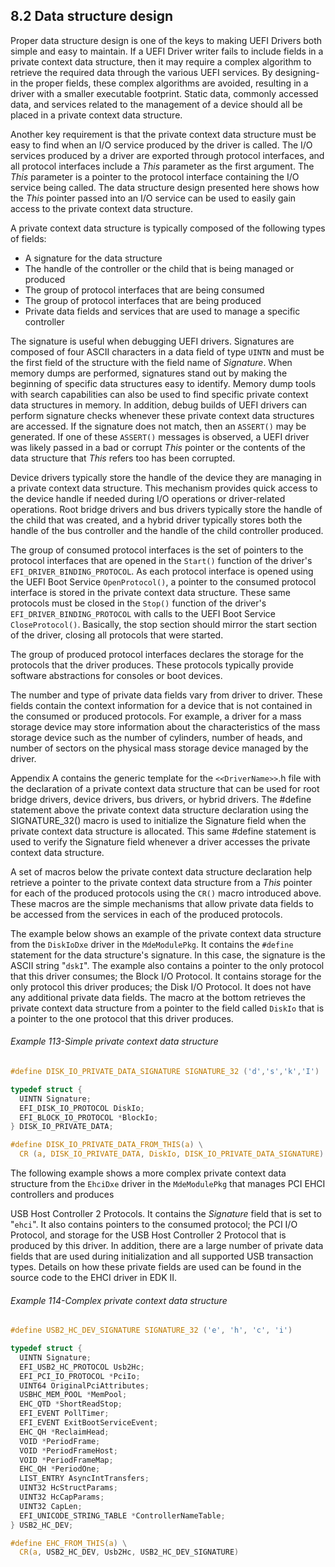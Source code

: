 <!--- @file
  8.2 Data structure design

  Copyright (c) 2012-2018, Intel Corporation. All rights reserved.<BR>

  Redistribution and use in source (original document form) and 'compiled'
  forms (converted to PDF, epub, HTML and other formats) with or without
  modification, are permitted provided that the following conditions are met:

  1) Redistributions of source code (original document form) must retain the
     above copyright notice, this list of conditions and the following
     disclaimer as the first lines of this file unmodified.

  2) Redistributions in compiled form (transformed to other DTDs, converted to
     PDF, epub, HTML and other formats) must reproduce the above copyright
     notice, this list of conditions and the following disclaimer in the
     documentation and/or other materials provided with the distribution.

  THIS DOCUMENTATION IS PROVIDED BY TIANOCORE PROJECT "AS IS" AND ANY EXPRESS OR
  IMPLIED WARRANTIES, INCLUDING, BUT NOT LIMITED TO, THE IMPLIED WARRANTIES OF
  MERCHANTABILITY AND FITNESS FOR A PARTICULAR PURPOSE ARE DISCLAIMED. IN NO
  EVENT SHALL TIANOCORE PROJECT  BE LIABLE FOR ANY DIRECT, INDIRECT, INCIDENTAL,
  SPECIAL, EXEMPLARY, OR CONSEQUENTIAL DAMAGES (INCLUDING, BUT NOT LIMITED TO,
  PROCUREMENT OF SUBSTITUTE GOODS OR SERVICES; LOSS OF USE, DATA, OR PROFITS;
  OR BUSINESS INTERRUPTION) HOWEVER CAUSED AND ON ANY THEORY OF LIABILITY,
  WHETHER IN CONTRACT, STRICT LIABILITY, OR TORT (INCLUDING NEGLIGENCE OR
  OTHERWISE) ARISING IN ANY WAY OUT OF THE USE OF THIS DOCUMENTATION, EVEN IF
  ADVISED OF THE POSSIBILITY OF SUCH DAMAGE.

-->

## 8.2 Data structure design

Proper data structure design is one of the keys to making UEFI Drivers both
simple and easy to maintain. If a UEFI Driver writer fails to include fields in
a private context data structure, then it may require a complex algorithm to
retrieve the required data through the various UEFI services. By designing-in
the proper fields, these complex algorithms are avoided, resulting in a driver
with a smaller executable footprint. Static data, commonly accessed data, and services related to the management of
a device should all be placed in a private context data structure.

Another key requirement is that the private context data structure must be easy
to find when an I/O service produced by the driver is called. The I/O services
produced by a driver are exported through protocol interfaces, and all protocol
interfaces include a _This_ parameter as the first argument. The _This_
parameter is a pointer to the protocol interface containing the I/O service
being called. The data structure design presented here shows how the _This_
pointer passed into an I/O service can be used to easily gain access to the
private context data structure.

A private context data structure is typically composed of the following types
of fields:
* A signature for the data structure
* The handle of the controller or the child that is being managed or produced
* The group of protocol interfaces that are being consumed
* The group of protocol interfaces that are being produced
* Private data fields and services that are used to manage a specific controller

The signature is useful when debugging UEFI drivers. Signatures are composed of
four ASCII characters in a data field of type `UINTN` and must be the first
field of the structure with the field name of _Signature_. When memory dumps
are performed, signatures stand out by making the beginning of specific data
structures easy to identify. Memory dump tools with search capabilities can
also be used to find specific private context data structures in memory. In
addition, debug builds of UEFI drivers can perform signature checks whenever
these private context data structures are accessed. If the signature does not
match, then an `ASSERT()` may be generated. If one of these `ASSERT()` messages
is observed, a UEFI driver was likely passed in a bad or corrupt _This_ pointer
or the contents of the data structure that _This_ refers too has been corrupted.

Device drivers typically store the handle of the device they are managing in a
private context data structure. This mechanism provides quick access to the
device handle if needed during I/O operations or driver-related operations.
Root bridge drivers and bus drivers typically store the handle of the child
that was created, and a hybrid driver typically stores both the handle of the
bus controller and the handle of the child controller produced.

The group of consumed protocol interfaces is the set of pointers to the
protocol interfaces that are opened in the `Start()` function of the driver's
`EFI_DRIVER_BINDING_PROTOCOL`. As each protocol interface is opened using the
UEFI Boot Service `OpenProtocol()`, a pointer to the consumed protocol
interface is stored in the private context data structure. These same protocols
must be closed in the `Stop()` function of the driver's
`EFI_DRIVER_BINDING_PROTOCOL` with calls to the UEFI Boot Service
`CloseProtocol()`. Basically, the stop section should mirror the start section
of the driver, closing all protocols that were started.

The group of produced protocol interfaces declares the storage for the
protocols that the driver produces. These protocols typically provide software
abstractions for consoles or boot devices.

The number and type of private data fields vary from driver to driver. These
fields contain the context information for a device that is not contained in
the consumed or produced protocols. For example, a driver for a mass storage
device may store information about the characteristics of the mass storage
device such as the number of cylinders, number of heads, and number of sectors
on the physical mass storage device managed by the driver.

Appendix A contains the generic template for the `<<DriverName>>`.h file with
the declaration of a private context data structure that can be used for root
bridge drivers, device drivers, bus drivers, or hybrid drivers. The #define
statement above the private context data structure declaration using the
SIGNATURE_32() macro is used to initialize the Signature field when the private
context data structure is allocated. This same #define statement is used to
verify the Signature field whenever a driver accesses the private context data
structure.

A set of macros below the private context data structure declaration help
retrieve a pointer to the private context data structure from a _This_ pointer
for each of the produced protocols using the `CR()` macro introduced above.
These macros are the simple mechanisms that allow private data fields to be
accessed from the services in each of the produced protocols.

The example below shows an example of the private context data structure from
the `DiskIoDxe` driver in the `MdeModulePkg`. It contains the `#define`
statement for the data structure's signature. In this case, the signature is
the ASCII string "`dskI`". The example also contains a pointer to the only
protocol that this driver consumes; the Block I/O Protocol. It contains storage
for the only protocol this driver produces; the Disk I/O Protocol. It does not
have any additional private data fields. The macro at the bottom retrieves the
private context data structure from a pointer to the field called `DiskIo` that
is a pointer to the one protocol that this driver produces.

###### Example 113-Simple private context data structure

```c
#define DISK_IO_PRIVATE_DATA_SIGNATURE SIGNATURE_32 ('d','s','k','I')

typedef struct {
  UINTN Signature;
  EFI_DISK_IO_PROTOCOL DiskIo;
  EFI_BLOCK_IO_PROTOCOL *BlockIo;
} DISK_IO_PRIVATE_DATA;

#define DISK_IO_PRIVATE_DATA_FROM_THIS(a) \
  CR (a, DISK_IO_PRIVATE_DATA, DiskIo, DISK_IO_PRIVATE_DATA_SIGNATURE)
```

The following example shows a more complex private context data structure
from the `EhciDxe` driver in the `MdeModulePkg` that manages PCI EHCI
controllers and produces

USB Host Controller 2 Protocols. It contains the _Signature_ field that is set
to "`ehci`". It also contains pointers to the consumed protocol; the PCI I/O
Protocol, and storage for the USB Host Controller 2 Protocol that is produced
by this driver. In addition, there are a large number of private data fields
that are used during initialization and all supported USB transaction types.
Details on how these private fields are used can be found in the source code to
the EHCI driver in EDK II.

###### Example 114-Complex private context data structure

```c
#define USB2_HC_DEV_SIGNATURE SIGNATURE_32 ('e', 'h', 'c', 'i')

typedef struct {
  UINTN Signature;
  EFI_USB2_HC_PROTOCOL Usb2Hc;
  EFI_PCI_IO_PROTOCOL *PciIo;
  UINT64 OriginalPciAttributes;
  USBHC_MEM_POOL *MemPool;
  EHC_QTD *ShortReadStop;
  EFI_EVENT PollTimer;
  EFI_EVENT ExitBootServiceEvent;
  EHC_QH *ReclaimHead;
  VOID *PeriodFrame;
  VOID *PeriodFrameHost;
  VOID *PeriodFrameMap;
  EHC_QH *PeriodOne;
  LIST_ENTRY AsyncIntTransfers;
  UINT32 HcStructParams;
  UINT32 HcCapParams;
  UINT32 CapLen;
  EFI_UNICODE_STRING_TABLE *ControllerNameTable;
} USB2_HC_DEV;

#define EHC_FROM_THIS(a) \
  CR(a, USB2_HC_DEV, Usb2Hc, USB2_HC_DEV_SIGNATURE)
```
